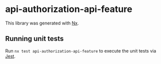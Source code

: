# api-authorization-api-feature

This library was generated with [Nx](https://nx.dev).

## Running unit tests

Run `nx test api-authorization-api-feature` to execute the unit tests via [Jest](https://jestjs.io).
